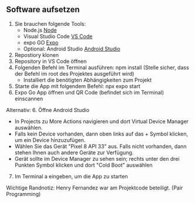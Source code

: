 ## Software aufsetzen

1. Sie brauchen folgende Tools: 
   - Node.js [Node](https://nodejs.org/en)
   - Visual Studio Code [VS Code](https://code.visualstudio.com/)
   - expo GO [Expo](https://expo.dev/go)
   - Optional: Android Studio [Android Studio](https://developer.android.com/studio) 
2. Repostiory klonen
3. Repository in VS Code öffnen
4. Folgenden Befehl im Terminal ausführen: npm install (Stelle sicher, dass der Befehl im root des Projektes ausgeführt wird)
   - Installiert die benötigten Abhängigkeiten zum Projekt
5. Starte die App mit folgendem Befehl: npx expo start
6. Expo Go App öffnen und QR Code (befindet sich im Terminal) einscannen

 Alternativ:
6. Öffne Android Studio
   - In Projects zu More Actions navigieren und dort Virtual Device Manager auswählen.
   - Falls kein Device vorhanden, dann oben links auf das + Symbol klicken, um ein Device hinzuzufügen.
   - Wählen Sie das Gerät "Pixel 8 API 33" aus. Falls nicht vorhanden, dann stehen Ihnen auch andere Geräte zur Verfügung.
   - Gerät sollte im Device Manager zu sehen sein; rechts unter den drei Punkten Symbol klicken und dort "Cold Boot" auswählen
7. Im Terminal a eingeben, um die App zu starten

Wichtige Randnotiz: Henry Fernandez war am Projektcode beteiligt. (Pair Programming)
